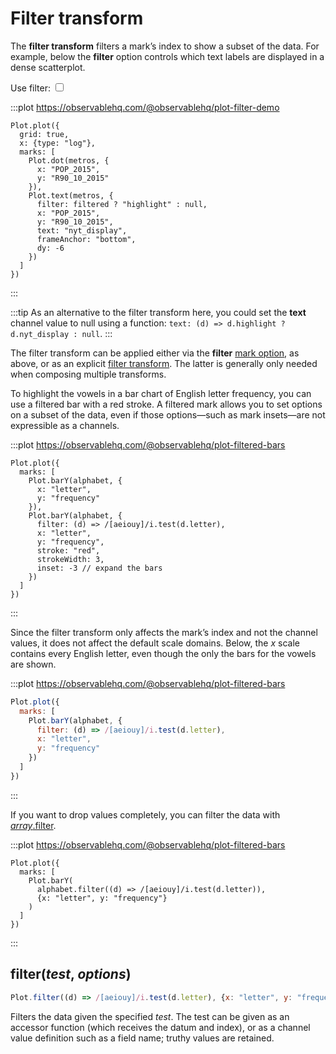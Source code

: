 <script setup>

import * as Plot from "@observablehq/plot";
import * as d3 from "d3";
import {computed, ref, shallowRef, onMounted} from "vue";
import alphabet from "../data/alphabet.ts";
import metros from "../data/metros.ts";

const filtered = ref(true);

</script>

# Filter transform

The **filter transform** filters a mark’s index to show a subset of the data. For example, below the **filter** option controls which text labels are displayed in a dense scatterplot.

<p>
  <label class="label-input">
    Use filter:
    <input type="checkbox" v-model="filtered">
  </label>
</p>

:::plot https://observablehq.com/@observablehq/plot-filter-demo
```js{10}
Plot.plot({
  grid: true,
  x: {type: "log"},
  marks: [
    Plot.dot(metros, {
      x: "POP_2015",
      y: "R90_10_2015"
    }),
    Plot.text(metros, {
      filter: filtered ? "highlight" : null,
      x: "POP_2015",
      y: "R90_10_2015",
      text: "nyt_display",
      frameAnchor: "bottom",
      dy: -6
    })
  ]
})
```
:::

:::tip
As an alternative to the filter transform here, you could set the **text** channel value to null using a function: `text: (d) => d.highlight ? d.nyt_display : null`.
:::

The filter transform can be applied either via the **filter** [mark option](../features/marks.md#mark-options), as above, or as an explicit [filter transform](#filter-test-options). The latter is generally only needed when composing multiple transforms.

To highlight the vowels in a bar chart of English letter frequency, you can use a filtered bar with a <span style="border-bottom: solid 2px var(--vp-c-red);">red</span> stroke. A filtered mark allows you to set options on a subset of the data, even if those options—such as mark insets—are not expressible as a channels.

:::plot https://observablehq.com/@observablehq/plot-filtered-bars
```js{8}
Plot.plot({
  marks: [
    Plot.barY(alphabet, {
      x: "letter",
      y: "frequency"
    }),
    Plot.barY(alphabet, {
      filter: (d) => /[aeiouy]/i.test(d.letter),
      x: "letter",
      y: "frequency",
      stroke: "red",
      strokeWidth: 3,
      inset: -3 // expand the bars
    })
  ]
})
```
:::

Since the filter transform only affects the mark’s index and not the channel values, it does not affect the default scale domains. Below, the *x* scale contains every English letter, even though the only the bars for the vowels are shown.

:::plot https://observablehq.com/@observablehq/plot-filtered-bars
```js
Plot.plot({
  marks: [
    Plot.barY(alphabet, {
      filter: (d) => /[aeiouy]/i.test(d.letter),
      x: "letter",
      y: "frequency"
    })
  ]
})
```
:::

If you want to drop values completely, you can filter the data with [*array*.filter](https://developer.mozilla.org/en-US/docs/Web/JavaScript/Reference/Global_Objects/Array/filter).

:::plot https://observablehq.com/@observablehq/plot-filtered-bars
```js{4}
Plot.plot({
  marks: [
    Plot.barY(
      alphabet.filter((d) => /[aeiouy]/i.test(d.letter)),
      {x: "letter", y: "frequency"}
    )
  ]
})
```
:::

## filter(*test*, *options*)

```js
Plot.filter((d) => /[aeiouy]/i.test(d.letter), {x: "letter", y: "frequency"})
```

Filters the data given the specified *test*. The test can be given as an accessor function (which receives the datum and index), or as a channel value definition such as a field name; truthy values are retained.
